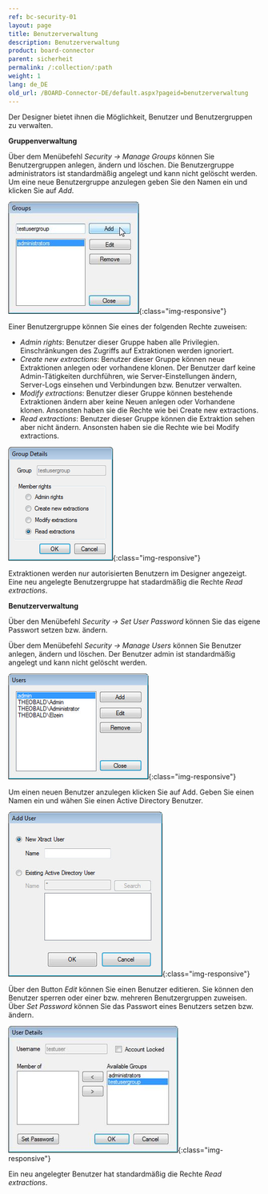 ```yaml
---
ref: bc-security-01
layout: page
title: Benutzerverwaltung
description: Benutzerverwaltung
product: board-connector
parent: sicherheit
permalink: /:collection/:path
weight: 1
lang: de_DE
old_url: /BOARD-Connector-DE/default.aspx?pageid=benutzerverwaltung
---
```


Der Designer bietet ihnen die Möglichkeit, Benutzer und Benutzergruppen zu verwalten.  

**Gruppenverwaltung**

Über dem Menübefehl *Security -> Manage Groups* können Sie Benutzergruppen anlegen, ändern und löschen. Die Benutzergruppe administrators ist standardmäßig angelegt und kann nicht gelöscht werden. Um eine neue Benutzergruppe anzulegen geben Sie den Namen ein und klicken Sie auf *Add*.

![User-Management-01](/img/content/User-Management-01.png){:class="img-responsive"}

Einer Benutzergruppe können Sie eines der folgenden Rechte zuweisen:

- *Admin rights*: Benutzer dieser Gruppe haben alle Privilegien. Einschränkungen des Zugriffs auf Extraktionen werden ignoriert.
- *Create new extractions*: Benutzer dieser Gruppe können neue Extraktionen anlegen oder vorhandene klonen. Der Benutzer darf keine Admin-Tätigkeiten durchführen, wie Server-Einstellungen ändern, Server-Logs einsehen und Verbindungen bzw. Benutzer verwalten.
- *Modify extractions*: Benutzer dieser Gruppe können bestehende Extraktionen ändern aber keine Neuen anlegen oder Vorhandene klonen. Ansonsten haben sie die Rechte wie bei Create new extractions.
- *Read extractions*: Benutzer dieser Gruppe können die Extraktion sehen aber nicht ändern. Ansonsten haben sie die Rechte wie bei Modify extractions.

![User-Management-02](/img/content/User-Management-02.png){:class="img-responsive"}

Extraktionen werden nur autorisierten Benutzern im Designer angezeigt.<br>
Eine neu angelegte Benutzergruppe hat stadardmäßig die Rechte *Read extractions*.

**Benutzerverwaltung**

Über den Menübefehl *Security -> Set User Password* können Sie das eigene Passwort setzen bzw. ändern.

Über dem Menübefehl *Security -> Manage Users* können Sie Benutzer anlegen, ändern und löschen. Der Benutzer admin ist standardmäßig angelegt und kann nicht gelöscht werden.

![User-Management-03](/img/content/User-Management-03.png){:class="img-responsive"}

Um einen neuen Benutzer anzulegen klicken Sie auf Add. Geben Sie einen Namen ein und wähen Sie einen Active Directory Benutzer.

![User-Management-04](/img/content/User-Management-04.png){:class="img-responsive"}

Über den Button *Edit* können Sie einen Benutzer editieren. Sie können den Benutzer sperren oder einer bzw. mehreren Benutzergruppen zuweisen. Über *Set Password* können Sie das Passwort eines Benutzers setzen bzw. ändern.

![User-Management-05](/img/content/User-Management-05.png){:class="img-responsive"}

Ein neu angelegter Benutzer hat standardmäßig die Rechte *Read extractions*.